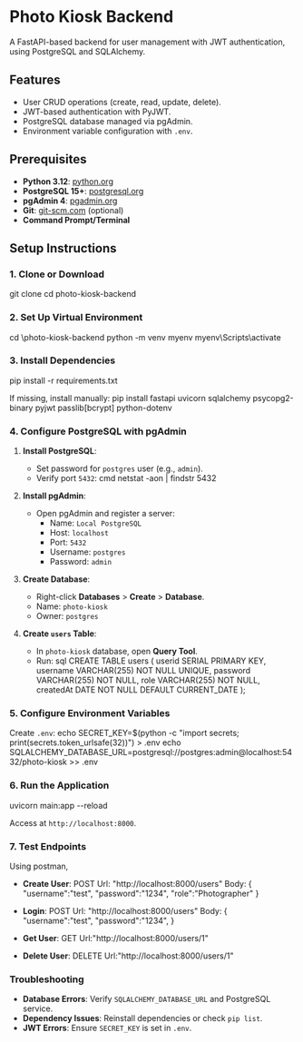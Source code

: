 # Photo Kiosk Backend

A FastAPI-based backend for user management with JWT authentication, using PostgreSQL and SQLAlchemy.

## Features

- User CRUD operations (create, read, update, delete).
- JWT-based authentication with PyJWT.
- PostgreSQL database managed via pgAdmin.
- Environment variable configuration with `.env`.

## Prerequisites

- **Python 3.12**: [python.org](https://www.python.org/downloads/)
- **PostgreSQL 15+**: [postgresql.org](https://www.postgresql.org/download/)
- **pgAdmin 4**: [pgadmin.org](https://www.pgadmin.org/download/)
- **Git**: [git-scm.com](https://git-scm.com/) (optional)
- **Command Prompt/Terminal**

## Setup Instructions

### 1. Clone or Download

git clone <repository-url>
cd photo-kiosk-backend

### 2. Set Up Virtual Environment

cd \photo-kiosk-backend
python -m venv myenv
myenv\Scripts\activate

### 3. Install Dependencies

pip install -r requirements.txt

If missing, install manually:
pip install fastapi uvicorn sqlalchemy psycopg2-binary pyjwt passlib[bcrypt] python-dotenv

### 4. Configure PostgreSQL with pgAdmin

1. **Install PostgreSQL**:
   - Set password for `postgres` user (e.g., `admin`).
   - Verify port `5432`:
    cmd
     netstat -aon | findstr 5432
    

2. **Install pgAdmin**:
   - Open pgAdmin and register a server:
     - Name: `Local PostgreSQL`
     - Host: `localhost`
     - Port: `5432`
     - Username: `postgres`
     - Password: `admin`

3. **Create Database**:
   - Right-click **Databases** > **Create** > **Database**.
   - Name: `photo-kiosk`
   - Owner: `postgres`

4. **Create `users` Table**:
   - In `photo-kiosk` database, open **Query Tool**.
   - Run:
    sql
     CREATE TABLE users (
         userid SERIAL PRIMARY KEY,
         username VARCHAR(255) NOT NULL UNIQUE,
         password VARCHAR(255) NOT NULL,
         role VARCHAR(255) NOT NULL,
         createdAt DATE NOT NULL DEFAULT CURRENT_DATE
     );
    

### 5. Configure Environment Variables

Create `.env`:
echo SECRET_KEY=$(python -c "import secrets; print(secrets.token_urlsafe(32))") > .env
echo SQLALCHEMY_DATABASE_URL=postgresql://postgres:admin@localhost:5432/photo-kiosk >> .env

### 6. Run the Application

uvicorn main:app --reload

Access at `http://localhost:8000`.

### 7. Test Endpoints

  Using postman,

- **Create User**:
POST
Url: "http://localhost:8000/users" 
Body:
{
  "username":"test",
  "password":"1234",
  "role":"Photographer"
}


- **Login**:
POST 
Url: "http://localhost:8000/users" 
Body:
{
  "username":"test",
  "password":"1234",
}



- **Get User**:
GET
Url:"http://localhost:8000/users/1"


- **Delete User**:
DELETE
Url:"http://localhost:8000/users/1"


### Troubleshooting

- **Database Errors**: Verify `SQLALCHEMY_DATABASE_URL` and PostgreSQL service.
- **Dependency Issues**: Reinstall dependencies or check `pip list`.
- **JWT Errors**: Ensure `SECRET_KEY` is set in `.env`.

